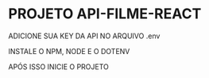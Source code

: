 # PROJETO API-FILME-REACT

ADICIONE SUA KEY DA API NO ARQUIVO .env

INSTALE O NPM, NODE E O DOTENV

APÓS ISSO INICIE O PROJETO
